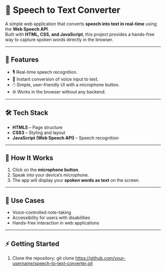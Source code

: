 # 🎤 Speech to Text Converter  

A simple web application that converts **speech into text in real-time** using the **Web Speech API**.  
Built with **HTML, CSS, and JavaScript**, this project provides a hands-free way to capture spoken words directly in the browser.  

---

## 🚀 Features  
- 🎙️ Real-time speech recognition.  
- 📃 Instant conversion of voice input to text.  
- 🖱️ Simple, user-friendly UI with a microphone button.  
- 🌐 Works in the browser without any backend.  

---

## 🛠️ Tech Stack  
- **HTML5** – Page structure  
- **CSS3** – Styling and layout  
- **JavaScript (Web Speech API)** – Speech recognition  

---

## 📌 How It Works  
1. Click on the **microphone button**.  
2. Speak into your device’s microphone.  
3. The app will display your **spoken words as text** on the screen.  

---

## 📂 Use Cases  
- Voice-controlled note-taking  
- Accessibility for users with disabilities  
- Hands-free interaction in web applications  

---

## ⚡ Getting Started  

1. Clone the repository: 
   git clone https://github.com/your-username/speech-to-text-converter.git

